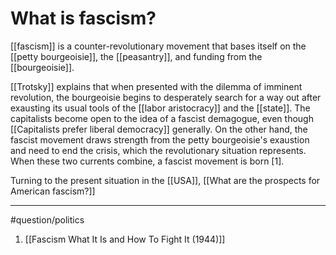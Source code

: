 # What is fascism?
[[fascism]] is a counter-revolutionary movement that bases itself on the [[petty bourgeoisie]], the [[peasantry]], and funding from the [[bourgeoisie]]. 

[[Trotsky]] explains that when presented with the dilemma of imminent revolution, the bourgeoisie begins to desperately search for a way out after exausting its usual tools of the [[labor aristocracy]] and the [[state]]. The capitalists become open to the idea of a fascist demagogue, even though [[Capitalists prefer liberal democracy]] generally. On the other hand, the fascist movement draws strength from the petty bourgeoisie's exaustion and need to end the crisis, which the revolutionary situation represents. When these two currents combine, a fascist movement is born [1]. 

Turning to the present situation in the [[USA]], [[What are the prospects for American fascism?]]

---
#question/politics

1. [[Fascism What It Is and How To Fight It (1944)]]